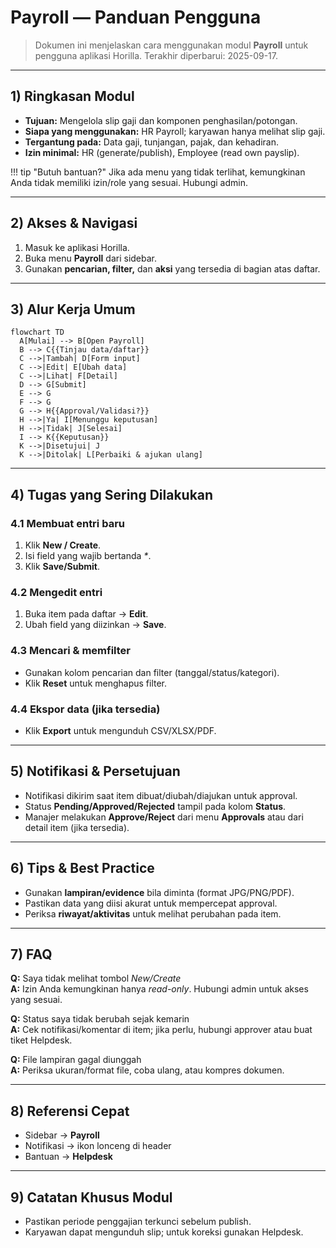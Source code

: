 # Payroll — Panduan Pengguna

> Dokumen ini menjelaskan cara menggunakan modul **Payroll** untuk pengguna aplikasi Horilla.
> Terakhir diperbarui: 2025-09-17.

---

## 1) Ringkasan Modul
- **Tujuan:** Mengelola slip gaji dan komponen penghasilan/potongan.
- **Siapa yang menggunakan:** HR Payroll; karyawan hanya melihat slip gaji.
- **Tergantung pada:** Data gaji, tunjangan, pajak, dan kehadiran.
- **Izin minimal:** HR (generate/publish), Employee (read own payslip).

!!! tip "Butuh bantuan?"
    Jika ada menu yang tidak terlihat, kemungkinan Anda tidak memiliki izin/role yang sesuai. Hubungi admin.

---

## 2) Akses & Navigasi
1. Masuk ke aplikasi Horilla.
2. Buka menu **Payroll** dari sidebar.
3. Gunakan **pencarian, filter,** dan **aksi** yang tersedia di bagian atas daftar.

---

## 3) Alur Kerja Umum

```mermaid
flowchart TD
  A[Mulai] --> B[Open Payroll]
  B --> C{{Tinjau data/daftar}}
  C -->|Tambah| D[Form input]
  C -->|Edit| E[Ubah data]
  C -->|Lihat| F[Detail]
  D --> G[Submit]
  E --> G
  F --> G
  G --> H{{Approval/Validasi?}}
  H -->|Ya| I[Menunggu keputusan]
  H -->|Tidak| J[Selesai]
  I --> K{{Keputusan}}
  K -->|Disetujui| J
  K -->|Ditolak| L[Perbaiki & ajukan ulang]
```

---

## 4) Tugas yang Sering Dilakukan

### 4.1 Membuat entri baru
1. Klik **New / Create**.
2. Isi field yang wajib bertanda *\**.
3. Klik **Save/Submit**.

### 4.2 Mengedit entri
1. Buka item pada daftar → **Edit**.
2. Ubah field yang diizinkan → **Save**.

### 4.3 Mencari & memfilter
- Gunakan kolom pencarian dan filter (tanggal/status/kategori).
- Klik **Reset** untuk menghapus filter.

### 4.4 Ekspor data (jika tersedia)
- Klik **Export** untuk mengunduh CSV/XLSX/PDF.

---

## 5) Notifikasi & Persetujuan
- Notifikasi dikirim saat item dibuat/diubah/diajukan untuk approval.
- Status **Pending/Approved/Rejected** tampil pada kolom **Status**.
- Manajer melakukan **Approve/Reject** dari menu **Approvals** atau dari detail item (jika tersedia).

---

## 6) Tips & Best Practice
- Gunakan **lampiran/evidence** bila diminta (format JPG/PNG/PDF).
- Pastikan data yang diisi akurat untuk mempercepat approval.
- Periksa **riwayat/aktivitas** untuk melihat perubahan pada item.

---

## 7) FAQ
**Q:** Saya tidak melihat tombol *New/Create*  
**A:** Izin Anda kemungkinan hanya *read-only*. Hubungi admin untuk akses yang sesuai.

**Q:** Status saya tidak berubah sejak kemarin  
**A:** Cek notifikasi/komentar di item; jika perlu, hubungi approver atau buat tiket Helpdesk.

**Q:** File lampiran gagal diunggah  
**A:** Periksa ukuran/format file, coba ulang, atau kompres dokumen.

---

## 8) Referensi Cepat
- Sidebar → **Payroll**
- Notifikasi → ikon lonceng di header
- Bantuan → **Helpdesk**

---

## 9) Catatan Khusus Modul
- Pastikan periode penggajian terkunci sebelum publish.
- Karyawan dapat mengunduh slip; untuk koreksi gunakan Helpdesk.

